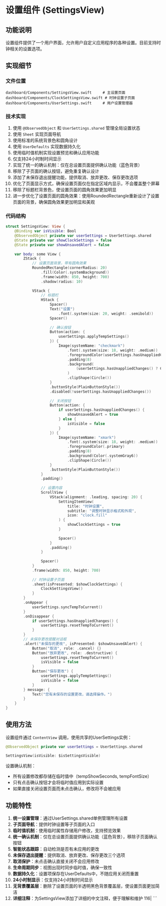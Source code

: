 # 设置组件 (SettingsView)

## 功能说明

设置组件提供了一个用户界面，允许用户自定义应用程序的各种设置。目前支持时钟相关的设置选项。

## 实现细节

### 文件位置

```
dashboard/Components/SettingsView.swift     # 主设置页面
dashboard/Components/ClockSettingsView.swift # 时钟设置子页面
dashboard/Components/UserSettings.swift     # 用户设置管理器
```

### 技术实现

1. 使用 `@ObservedObject` 和 `UserSettings.shared` 管理全局设置状态
2. 使用 `Sheet` 实现页面导航
3. 使用标准的系统背景色和圆角设计
4. 使用 `UserDefaults` 实现数据持久化
5. 使用临时值机制实现设置预览和确认应用功能
6. 仅支持24小时制时间显示
7. 实现了统一的确认机制：仅在总设置页面提供确认功能（蓝色背景）
8. 移除了子页面的确认按钮，避免重复确认设计
9. 添加了未保存退出提醒功能，提供取消、放弃更改、保存更改选项
10. 优化了页面显示方式，确保设置页面仅在指定区域内显示，不会覆盖整个屏幕
11. 移除了标题栏背景色，使设置页面的圆角效果更加明显
12. 进一步优化了设置页面的圆角效果：使用RoundedRectangle重新设计了设置页面的背景，确保圆角效果更加明显和美观

### 代码结构

```swift
struct SettingsView: View {
    @Binding var isVisible: Bool
    @ObservedObject private var userSettings = UserSettings.shared
    @State private var showClockSettings = false
    @State private var showUnsavedAlert = false
    
    var body: some View {
        ZStack {
            // 设置页面背景，带有圆角效果
            RoundedRectangle(cornerRadius: 20)
                .fill(Color(.systemBackground))
                .frame(width: 850, height: 700)
                .shadow(radius: 10)
                
            VStack {
                // 标题栏
                HStack {
                    Spacer()
                    Text("设置")
                        .font(.system(size: 20, weight: .semibold))
                    Spacer()
                    
                    // 确认按钮
                    Button(action: {
                        userSettings.applyTempSettings()
                    }) {
                        Image(systemName: "checkmark")
                            .font(.system(size: 18, weight: .medium))
                            .foregroundColor(userSettings.hasUnappliedChanges() ? .white : .gray)
                            .padding(8)
                            .background(
                                (userSettings.hasUnappliedChanges() ? Color.blue : Color(.systemGray6))
                            )
                            .clipShape(Circle())
                    }
                    .buttonStyle(PlainButtonStyle())
                    .disabled(!userSettings.hasUnappliedChanges())
                    
                    // 关闭按钮
                    Button(action: {
                        if userSettings.hasUnappliedChanges() {
                            showUnsavedAlert = true
                        } else {
                            isVisible = false
                        }
                    }) {
                        Image(systemName: "xmark")
                            .font(.system(size: 18, weight: .medium))
                            .foregroundColor(.primary)
                            .padding(8)
                            .background(Color(.systemGray6))
                            .clipShape(Circle())
                    }
                    .buttonStyle(PlainButtonStyle())
                }
                .padding()
                
                // 设置内容
                ScrollView {
                    VStack(alignment: .leading, spacing: 20) {
                        SettingItemView(
                            title: "时钟设置",
                            subtitle: "调整时钟显示格式和外观",
                            icon: "clock.fill"
                        ) {
                            showClockSettings = true
                        }
                        
                        Spacer()
                    }
                    .padding()
                }
                
                Spacer()
            }
            .frame(width: 850, height: 700)
            
            // 时钟设置子页面
            .sheet(isPresented: $showClockSettings) {
                ClockSettingsView()
            }
        }
        .onAppear {
            userSettings.syncTempToCurrent()
        }
        .onDisappear {
            if userSettings.hasUnappliedChanges() {
                userSettings.resetTempToCurrent()
            }
        }
        // 未保存更改提醒对话框
        .alert("未保存的更改", isPresented: $showUnsavedAlert) {
            Button("取消", role: .cancel) {}
            Button("放弃更改", role: .destructive) {
                userSettings.resetTempToCurrent()
                isVisible = false
            }
            Button("保存更改") {
                userSettings.applyTempSettings()
                isVisible = false
            }
        } message: {
            Text("您有未保存的设置更改，请选择操作。")
        }
    }
}
```

## 使用方法

设置组件通过 `ContentView` 调用，使用共享的UserSettings实例：

```swift
@ObservedObject private var userSettings = UserSettings.shared

SettingsView(isVisible: $isSettingsVisible)
```

设置确认机制：
- 所有设置修改都存储在临时值中（tempShowSeconds, tempFontSize）
- 只有点击确认按钮才会将临时值应用到实际设置
- 如果直接关闭设置页面而未点击确认，修改将不会被应用

## 功能特性

1. **统一设置管理**：通过UserSettings.shared单例管理所有设置
2. **子页面导航**：提供时钟设置等子页面的入口
3. **临时值机制**：使用临时属性存储用户修改，支持预览效果
4. **统一确认机制**：仅在总设置页面提供确认功能（蓝色背景），移除子页面确认按钮
5. **智能状态跟踪**：自动检测是否有未应用的更改
6. **未保存退出提醒**：提供取消、放弃更改、保存更改三个选项
7. **取消保护**：未点击确认直接关闭不会应用修改
8. **生命周期同步**：视图出现时同步临时值，确保一致性
9. **数据持久化**：设置项保存在UserDefaults中，不随应用关闭而重置
10. **24小时制显示**：仅支持24小时制时间显示
11. **无背景覆盖层**：删除了设置页面的半透明黑色背景覆盖层，使设置页面更加简洁
12. **详细注释**：为SettingsView添加了详细的中文注释，便于理解和维护
116| ```